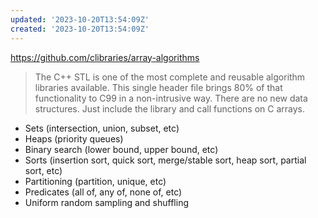 ```yaml
---
updated: '2023-10-20T13:54:09Z'
created: '2023-10-20T13:54:09Z'
---
```

https://github.com/clibraries/array-algorithms

> The C++ STL is one of the most complete and reusable algorithm libraries available. This single header file brings 80% of that functionality to C99 in a non-intrusive way. There are no new data structures. Just include the library and call functions on C arrays.

- Sets (intersection, union, subset, etc)
- Heaps (priority queues)
- Binary search (lower bound, upper bound, etc)
- Sorts (insertion sort, quick sort, merge/stable sort, heap sort, partial sort, etc)
- Partitioning (partition, unique, etc)
- Predicates (all of, any of, none of, etc)
- Uniform random sampling and shuffling